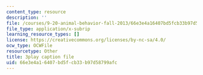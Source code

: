 ```yaml
---
content_type: resource
description: ''
file: /courses/9-20-animal-behavior-fall-2013/66e3e4a16407bd5fcb33b97d58799afc_472226.srt
file_type: application/x-subrip
learning_resource_types: []
license: https://creativecommons.org/licenses/by-nc-sa/4.0/
ocw_type: OCWFile
resourcetype: Other
title: 3play caption file
uid: 66e3e4a1-6407-bd5f-cb33-b97d58799afc
---
```

